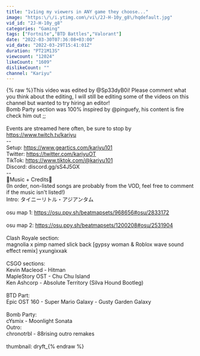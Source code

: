 ```yaml
---
title: "1v1ing my viewers in ANY game they choose..."
image: "https:\/\/i.ytimg.com\/vi\/2J-H-10y_g8\/hqdefault.jpg"
vid_id: "2J-H-10y_g8"
categories: "Gaming"
tags: ["Fortnite","BTD Battles","Valorant"]
date: "2022-03-30T07:36:08+03:00"
vid_date: "2022-03-29T15:41:01Z"
duration: "PT21M13S"
viewcount: "12024"
likeCount: "1609"
dislikeCount: ""
channel: "Kariyu"
---
```

{% raw %}This video was edited by @Sp33dyB0i! Please comment what you think about the editing, I will still be editing some of the videos on this channel but wanted to try hiring an editor!<br />Bomb Party section was 100% inspired by @pinguefy, his content is fire check him out ;;<br /><br />Events are streamed here often, be sure to stop by<br /><a rel="nofollow" target="blank" href="https://www.twitch.tv/kariyu">https://www.twitch.tv/kariyu</a><br />--<br />Setup:  <a rel="nofollow" target="blank" href="https://www.geartics.com/kariyu101">https://www.geartics.com/kariyu101</a> <br />Twitter: <a rel="nofollow" target="blank" href="https://twitter.com/kariyuOT">https://twitter.com/kariyuOT</a><br />TikTok: <a rel="nofollow" target="blank" href="https://www.tiktok.com/@kariyu101">https://www.tiktok.com/@kariyu101</a><br />Discord: discord.gg/sS4J5GX<br />--<br />🎵Music + Credits🎵<br />(In order, non-listed songs are probably from the VOD, feel free to comment if the music isn't listed!)<br />Intro: タイニーリトル・アジアンタム<br /><br />osu map 1: <a rel="nofollow" target="blank" href="https://osu.ppy.sh/beatmapsets/968656#osu/2833172">https://osu.ppy.sh/beatmapsets/968656#osu/2833172</a><br /><br />osu map 2: <a rel="nofollow" target="blank" href="https://osu.ppy.sh/beatmapsets/1200208#osu/2531904">https://osu.ppy.sh/beatmapsets/1200208#osu/2531904</a><br /><br />Clash Royale section: <br />magnolia x pimp named slick back [gypsy woman &amp; Roblox wave sound effect remix] yxungixxak<br /><br />CSGO sections:<br />Kevin Macleod - Hitman<br />MapleStory OST - Chu Chu Island<br />Ken Ashcorp - Absolute Territory (Silva Hound Bootleg)<br /><br />BTD Part:<br />Epic OST 160 - Super Mario Galaxy - Gusty Garden Galaxy<br /><br />Bomb Party:<br />cYsmix - Moonlight Sonata<br />Outro:<br />chronotrbl - 88rising outro remakes<br /><br />thumbnail: dryft_{% endraw %}
